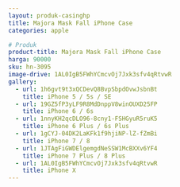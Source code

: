 ```yaml
---
layout: produk-casinghp
title: Majora Mask Fall iPhone Case
categories: apple

# Produk
product-title: Majora Mask Fall iPhone Case
harga: 90000
sku: hn-3095
image-drive: 1AL0IgB5FWhYCmcvOj7Jxk3sfv4qRtvwR
gallery:
  - url: 1h6gvt9t3xQCDevQ8BvpSbpdOvwJsbnBt
    title: iPhone 5 / 5s / SE
  - url: 19GZ5fP3yLF9R8MdDnppV8winOUXD25FP
    title: iPhone 6 / 6s
  - url: 1nnyKH2qcDLO96-8cny1-FSHGyuR5ruK5
    title: iPhone 6 Plus / 6s Plus
  - url: 1gCYJ-04DK2LaKFk1f9hjiNP-lZ-fZmBi
    title: iPhone 7 / 8
  - url: 1JTAgFiGWDElgemgdNeSSW1McBXXv6YF4
    title: iPhone 7 Plus / 8 Plus
  - url: 1AL0IgB5FWhYCmcvOj7Jxk3sfv4qRtvwR
    title: iPhone X
---
```

